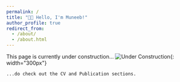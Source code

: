 ```yaml
---
permalink: /
title: "👋🏼 Hello, I'm Muneeb!"
author_profile: true
redirect_from: 
  - /about/
  - /about.html
---
```


This page is currently under construction...
![Under Construction](/images/under_construction.jpeg){: width="300px"}

    ...do check out the CV and Publication sections. 
